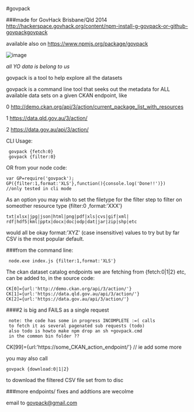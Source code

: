 #govpack

###made for GovHack Brisbane/Qld 2014
http://hackerspace.govhack.org/content/npm-install-g-govpack-or-github-govpackgovpack

available also on
https://www.npmjs.org/package/govpack

![image](http://hackerspace.govhack.org/sites/default/files/field/image/Screenshot%20%2812%29.png)

*all YO data is belong to us*

govpack is a tool to help explore all the datasets

govpack is a command line tool that seeks out the metadata
for ALL available data sets on a given CKAN endpoint, like

0 http://demo.ckan.org/api/3/action/current_package_list_with_resources

1 https://data.qld.gov.au/3/action/

2 https://data.gov.au/api/3/action/

CLI Usage:

     govpack {fetch:0}
     govpack {filter:0}

OR from your node code: 

    var GP=require('govpack');
    GP({filter:1,format:'XLS'},function(){console.log('Done!!')})
    //only tested in cli mode  

As an option you may wish to set the filetype for the filter step 
to filter on someother resource type {filter:0 ,format:'XXX'}

    txt|xlsx|jpg|json|html|png|pdf|xls|cvs|gif|xml|
    rdf|hdf5|kml|pptx|docx|doc|odp|dat|jar|zip|shp|etc

would all be okay format:'XYZ' (case insensitive) values to try 
but by far CSV is the most popular default.

###from the command line:

     node.exe index.js {filter:1,format:'XLS'}

The ckan dataset catalog endpoints we are fetching from 
{fetch:0|1|2} etc, can be added to, in the source code:

    CK[0]={url:'http://demo.ckan.org/api/3/action/'}
    CK[1]={url:'https://data.qld.gov.au/api/3/action/'}
    CK[2]={url:'https://data.gov.au/api/3/action/'}    
####2 is big  and FAILS as a single request 

     note: the code has some in progress INCOMPLETE :=( calls 
     to fetch it as several pagenated sub requests (todo)
     also todo is howto make npm drop an sh +govpack.cmd
     in the common bin folder ??

    
CK[99]={url:'https://some_CKAN_action_endpoint/'} // ie add some more
  
you may also call

    govpack {download:0|1|2} 

to download the filtered CSV file set from to disc

###more endpoints/ fixes and addtions are wecolme

email to
govpack@gmail.com


